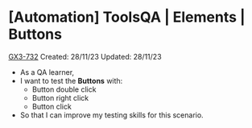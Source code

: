 # [Automation] ToolsQA | Elements | Buttons

[GX3-732](https://upexgalaxy30.atlassian.net/browse/GX3-732) Created: 28/11/23 Updated: 28/11/23

* As a QA learner,
* I want to test the **Buttons** with:
    * Button double click
    * Button right click
    * Button click
* So that I can improve my testing skills for this scenario.
